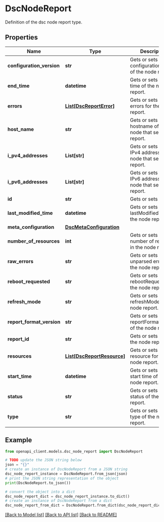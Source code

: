 # DscNodeReport

Definition of the dsc node report type.

## Properties

Name | Type | Description | Notes
------------ | ------------- | ------------- | -------------
**configuration_version** | **str** | Gets or sets the configurationVersion of the node report. | [optional] 
**end_time** | **datetime** | Gets or sets the end time of the node report. | [optional] 
**errors** | [**List[DscReportError]**](DscReportError.md) | Gets or sets the errors for the node report. | [optional] 
**host_name** | **str** | Gets or sets the hostname of the node that sent the report. | [optional] 
**i_pv4_addresses** | **List[str]** | Gets or sets the IPv4 address of the node that sent the report. | [optional] 
**i_pv6_addresses** | **List[str]** | Gets or sets the IPv6 address of the node that sent the report. | [optional] 
**id** | **str** | Gets or sets the id. | [optional] 
**last_modified_time** | **datetime** | Gets or sets the lastModifiedTime of the node report. | [optional] 
**meta_configuration** | [**DscMetaConfiguration**](DscMetaConfiguration.md) |  | [optional] 
**number_of_resources** | **int** | Gets or sets the number of resource in the node report. | [optional] 
**raw_errors** | **str** | Gets or sets the unparsed errors for the node report. | [optional] 
**reboot_requested** | **str** | Gets or sets the rebootRequested of the node report. | [optional] 
**refresh_mode** | **str** | Gets or sets the refreshMode of the node report. | [optional] 
**report_format_version** | **str** | Gets or sets the reportFormatVersion of the node report. | [optional] 
**report_id** | **str** | Gets or sets the id of the node report. | [optional] 
**resources** | [**List[DscReportResource]**](DscReportResource.md) | Gets or sets the resource for the node report. | [optional] 
**start_time** | **datetime** | Gets or sets the start time of the node report. | [optional] 
**status** | **str** | Gets or sets the status of the node report. | [optional] 
**type** | **str** | Gets or sets the type of the node report. | [optional] 

## Example

```python
from openapi_client.models.dsc_node_report import DscNodeReport

# TODO update the JSON string below
json = "{}"
# create an instance of DscNodeReport from a JSON string
dsc_node_report_instance = DscNodeReport.from_json(json)
# print the JSON string representation of the object
print(DscNodeReport.to_json())

# convert the object into a dict
dsc_node_report_dict = dsc_node_report_instance.to_dict()
# create an instance of DscNodeReport from a dict
dsc_node_report_from_dict = DscNodeReport.from_dict(dsc_node_report_dict)
```
[[Back to Model list]](../README.md#documentation-for-models) [[Back to API list]](../README.md#documentation-for-api-endpoints) [[Back to README]](../README.md)


